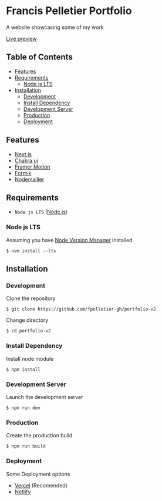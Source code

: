 # Francis Pelletier Portfolio

A website showcasing some of my work

[Live preview](https://francispelletier.ca/)

## Table of Contents

<!-- vim-markdown-toc GFM -->

- [Features](#features)
- [Requirements](#requirements)
  - [Node js LTS](#node-js-lts)
- [Installation](#installation)
  - [Development](#development)
  - [Install Dependency](#install-dependency)
  - [Development Server](#development-server)
  - [Production](#production)
  - [Deployment](#deployment)

<!-- vim-markdown-toc -->

## Features

- [Next js](https://nextjs.org/)
- [Chakra ui](https://chakra-ui.com/)
- [Framer Motion](https://www.framer.com/motion/)
- [Formik](https://formik.org/)
- [Nodemailler](https://nodemailer.com/about/)

## Requirements

- `Node js LTS` ([Node.js](https://nodejs.org/en/download/))

### Node js LTS

Assuming you have [Node Version Manager](https://github.com/nvm-sh/nvm) installed

```
$ nvm install --lts
```

## Installation

### Development

Clone the repository

```
$ git clone https://github.com/fpelletier-gh/portfolio-v2
```

Change directory

```
$ cd portfolio-v2
```

### Install Dependency

Install node module

```
$ npm install
```

### Development Server

Launch the development server

```
$ npm run dev
```

### Production

Create the production build

```
$ npm run build
```

### Deployment

Some Deployment options

- [Vercel](https://vercel.com/) (Recomended)
- [Netlify](https://netlify.com/)
